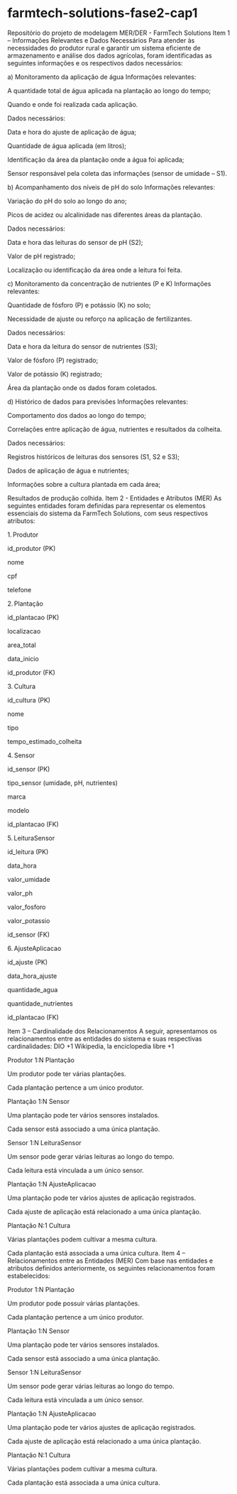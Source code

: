 # farmtech-solutions-fase2-cap1
Repositório do projeto de modelagem MER/DER - FarmTech Solutions
Item 1 – Informações Relevantes e Dados Necessários
Para atender às necessidades do produtor rural e garantir um sistema eficiente de armazenamento e análise dos dados agrícolas, foram identificadas as seguintes informações e os respectivos dados necessários:

a) Monitoramento da aplicação de água
Informações relevantes:

A quantidade total de água aplicada na plantação ao longo do tempo;

Quando e onde foi realizada cada aplicação.

Dados necessários:

Data e hora do ajuste de aplicação de água;

Quantidade de água aplicada (em litros);

Identificação da área da plantação onde a água foi aplicada;

Sensor responsável pela coleta das informações (sensor de umidade – S1).

b) Acompanhamento dos níveis de pH do solo
Informações relevantes:

Variação do pH do solo ao longo do ano;

Picos de acidez ou alcalinidade nas diferentes áreas da plantação.

Dados necessários:

Data e hora das leituras do sensor de pH (S2);

Valor de pH registrado;

Localização ou identificação da área onde a leitura foi feita.

c) Monitoramento da concentração de nutrientes (P e K)
Informações relevantes:

Quantidade de fósforo (P) e potássio (K) no solo;

Necessidade de ajuste ou reforço na aplicação de fertilizantes.

Dados necessários:

Data e hora da leitura do sensor de nutrientes (S3);

Valor de fósforo (P) registrado;

Valor de potássio (K) registrado;

Área da plantação onde os dados foram coletados.

d) Histórico de dados para previsões
Informações relevantes:

Comportamento dos dados ao longo do tempo;

Correlações entre aplicação de água, nutrientes e resultados da colheita.

Dados necessários:

Registros históricos de leituras dos sensores (S1, S2 e S3);

Dados de aplicação de água e nutrientes;

Informações sobre a cultura plantada em cada área;

Resultados de produção colhida.
Item 2 - Entidades e Atributos (MER)
As seguintes entidades foram definidas para representar os elementos essenciais do sistema da FarmTech Solutions, com seus respectivos atributos:

1. Produtor

id_produtor (PK)

nome

cpf

telefone

2. Plantação

id_plantacao (PK)

localizacao

area_total

data_inicio

id_produtor (FK)

3. Cultura

id_cultura (PK)

nome

tipo

tempo_estimado_colheita

4. Sensor

id_sensor (PK)

tipo_sensor (umidade, pH, nutrientes)

marca

modelo

id_plantacao (FK)

5. LeituraSensor

id_leitura (PK)

data_hora

valor_umidade

valor_ph

valor_fosforo

valor_potassio

id_sensor (FK)

6. AjusteAplicacao

id_ajuste (PK)

data_hora_ajuste

quantidade_agua

quantidade_nutrientes

id_plantacao (FK)

Item 3 – Cardinalidade dos Relacionamentos
A seguir, apresentamos os relacionamentos entre as entidades do sistema e suas respectivas cardinalidades:​
DIO
+1
Wikipedia, la enciclopedia libre
+1

Produtor 1:N Plantação

Um produtor pode ter várias plantações.

Cada plantação pertence a um único produtor.​

Plantação 1:N Sensor

Uma plantação pode ter vários sensores instalados.

Cada sensor está associado a uma única plantação.​

Sensor 1:N LeituraSensor

Um sensor pode gerar várias leituras ao longo do tempo.

Cada leitura está vinculada a um único sensor.​

Plantação 1:N AjusteAplicacao

Uma plantação pode ter vários ajustes de aplicação registrados.

Cada ajuste de aplicação está relacionado a uma única plantação.​

Plantação N:1 Cultura

Várias plantações podem cultivar a mesma cultura.

Cada plantação está associada a uma única cultura.
Item 4 – Relacionamentos entre as Entidades (MER)
Com base nas entidades e atributos definidos anteriormente, os seguintes relacionamentos foram estabelecidos:​

Produtor 1:N Plantação

Um produtor pode possuir várias plantações.

Cada plantação pertence a um único produtor.​

Plantação 1:N Sensor

Uma plantação pode ter vários sensores instalados.

Cada sensor está associado a uma única plantação.​

Sensor 1:N LeituraSensor

Um sensor pode gerar várias leituras ao longo do tempo.

Cada leitura está vinculada a um único sensor.​

Plantação 1:N AjusteAplicacao

Uma plantação pode ter vários ajustes de aplicação registrados.

Cada ajuste de aplicação está relacionado a uma única plantação.​

Plantação N:1 Cultura

Várias plantações podem cultivar a mesma cultura.

Cada plantação está associada a uma única cultura.
